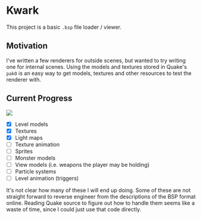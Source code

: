 # Kwark
This project is a basic `.bsp` file loader / viewer.

## Motivation
I've written a few renderers for outside scenes, but wanted to try writing one for internal scenes.
Using the models and textures stored in Quake's `pak0` is an easy way to get models, textures and other resources to test the renderer with.

## Current Progress
![](screenshot.png)

- [X] Level models
- [X] Textures
- [X] Light maps
- [ ] Texture animation
- [ ] Sprites
- [ ] Monster models
- [ ] View models (i.e. weapons the player may be holding)
- [ ] Particle systems
- [ ] Level animation (triggers)

It's not clear how many of these I will end up doing.
Some of these are not straight forward to reverse engineer from the descriptions of the BSP format online.
Reading Quake source to figure out how to handle them seems like a waste of time, since I could just use that code directly.
